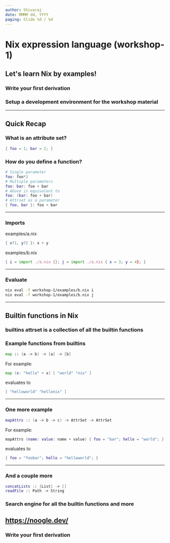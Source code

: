 ```yaml
---
author: Shivaraj
date: MMMM dd, YYYY
paging: Slide %d / %d
---
```


# Nix expression language (workshop-1)
## Let's learn Nix by examples!
### Write your first derivation
### Setup a development environment for the workshop material

---

## Quick Recap
### What is an attribute set?
```nix
{ foo = 1; bar = 2; }
```
### How do you define a function?
```nix
# Single parameter
foo: foo*2
# Multiple parameters
foo: bar: foo + bar
# Above is equivalent to
foo: (bar: foo + bar)
# Attrset as a parameter
{ foo, bar }: foo + bar
```
---
### Imports
examples/a.nix
```nix
{ x?1, y?2 }: x + y
```
examples/b.nix
```nix
{ i = import ./a.nix {}; j = import ./a.nix { x = 3; y = 4}; }
```
---
### Evaluate
```bash
nix eval -f workshop-1/examples/b.nix i
nix eval -f workshop-1/examples/b.nix j
```
---

## Builtin functions in Nix
### builtins attrset is a collection of all the builtin functions
### Example functions from builtins
```nix
map :: (a -> b) -> [a] -> [b]
```
For example:
```nix
map (x: "hello" + x) [ "world" "nix" ]
```
evaluates to
```nix
[ "helloworld" "hellonix" ]
```
---
### One more example
```nix
mapAttrs :: (a -> b -> c) -> AttrSet -> AttrSet
```
For example:
```nix
mapAttrs (name: value: name + value) { foo = "bar"; hello = "world"; }
```
evaluates to
```nix
{ foo = "foobar"; hello = "helloworld"; }
```
---
### And a couple more
```nix
concatLists :: [List] -> []
readFile :: Path -> String
```
### Search engine for all the builtin functions and more
https://noogle.dev/
---
### Write your first derivation
